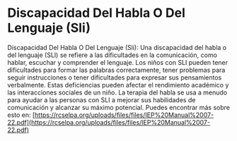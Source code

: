 # Discapacidad Del Habla O Del Lenguaje (Sli)
Discapacidad Del Habla O Del Lenguaje (Sli): Una discapacidad del habla o del lenguaje (SLI) se refiere a las dificultades en la comunicación, como hablar, escuchar y comprender el lenguaje. Los niños con SLI pueden tener dificultades para formar las palabras correctamente, tener problemas para seguir instrucciones o tener dificultades para expresar sus pensamientos verbalmente. Estas deficiencias pueden afectar el rendimiento académico y las interacciones sociales de un niño. La terapia del habla se usa a menudo para ayudar a las personas con SLI a mejorar sus habilidades de comunicación y alcanzar su máximo potencial.
Puedes encontrar más sobre esto en: [https://rcselpa.org/uploads/files/files/IEP%20Manual%2007-22.pdf](https://rcselpa.org/uploads/files/files/IEP%20Manual%2007-22.pdf)